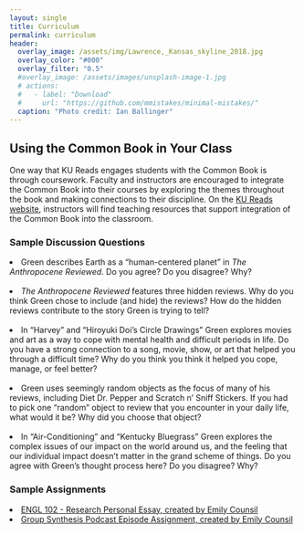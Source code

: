 ```yaml
---
layout: single
title: Curriculum
permalink: curriculum
header:
  overlay_image: /assets/img/Lawrence,_Kansas_skyline_2018.jpg
  overlay_color: "#000"
  overlay_filter: "0.5"
  #overlay_image: /assets/images/unsplash-image-1.jpg
  # actions:
  #   - label: "Download"
  #     url: "https://github.com/mmistakes/minimal-mistakes/"
  caption: "Photo credit: Ian Ballinger"
---
```



<h2>Using the Common Book in Your Class </h2>

One way that KU Reads engages students with the Common Book is through coursework. Faculty and instructors are encouraged to integrate the Common Book into their courses by exploring the themes throughout the book and making connections to their discipline. On the <a href="https://commonbook.ku.edu">KU Reads website</a>, instructors will find teaching resources that support integration of the Common Book into the classroom. 

<h3>Sample Discussion Questions</h3>

<li>Green describes Earth as a “human-centered planet” in <em>The Anthropocene Reviewed</em>. Do you agree? Do you disagree? Why? </li>
<br>
<li><em>The Anthropocene Reviewed</em> features three hidden reviews. Why do you think Green chose to include (and hide) the reviews? How do the hidden reviews contribute to the story Green is trying to tell? </li> 
<br>
<li>In “Harvey” and “Hiroyuki Doi’s Circle Drawings” Green explores movies and art as a way to cope with mental health and difficult periods in life. Do you have a strong connection to a song, movie, show, or art that helped you through a difficult time? Why do you think you think it helped you cope, manage, or feel better? </li>
<br>
<li>Green uses seemingly random objects as the focus of many of his reviews, including Diet Dr. Pepper and Scratch n’ Sniff Stickers. If you had to pick one “random” object to review that you encounter in your daily life, what would it be? Why did you choose that object? </li>
<br>
<li>In “Air-Conditioning” and “Kentucky Bluegrass” Green explores the complex issues of our impact on the world around us, and the feeling that our individual impact doesn’t matter in the grand scheme of things. Do you agree with Green’s thought process here? Do you disagree? Why? </li>

<h3>Sample Assignments</h3>
<li><a href="https://kansas-my.sharepoint.com/:w:/g/personal/k859k152_home_ku_edu/EUn3IqppZJhBuEHFcypKdvMBza3J1H2WVKek0-tA_0rJiw?e=hlIEJs">ENGL 102 - Research Personal Essay, created by Emily Counsil</a></li>
<li><a href="https://kansas-my.sharepoint.com/:w:/g/personal/k859k152_home_ku_edu/Ed7qJayEqftAtalYjdii8acBF2RzF7ScaD_iYQ1hHmc0kg?e=w09Ch7">Group Synthesis Podcast Episode Assignment, created by Emily Counsil</a></li>

